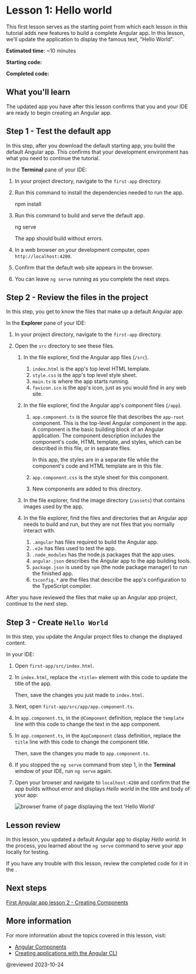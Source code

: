 # Lesson 1: Hello world

This first lesson serves as the starting point from which each lesson in this tutorial adds new features to build a complete Angular app. In this lesson, we'll update the application to display the famous text, "Hello World".

**Estimated time**: ~10 minutes

**Starting code:** <live-example name="first-app-lesson-00"></live-example>

**Completed code:** <live-example name="first-app-lesson-01"></live-example>

## What you'll learn

The updated app you have after this lesson confirms that you and your IDE are ready to begin creating an Angular app.

## Step 1 - Test the default app

In this step, after you download the default starting app, you build the default Angular app.
This confirms that your development environment has what you need to continue the tutorial.

In the **Terminal** pane of your IDE:

1. In your project directory, navigate to the `first-app` directory.

1. Run this command to install the dependencies needed to run the app.

   <code-example format="shell" language="shell">

   npm install

   </code-example>

1. Run this command to build and serve the default app.

   <code-example format="shell" language="shell">

   ng serve

   </code-example>

   The app should build without errors.

1. In a web browser on your development computer, open `http://localhost:4200`.

1. Confirm that the default web site appears in the browser.

1. You can leave `ng serve` running as you complete the next steps.

## Step 2 - Review the files in the project

In this step, you get to know the files that make up a default Angular app.

In the **Explorer** pane of your IDE:

1. In your project directory, navigate to the `first-app` directory.
1. Open the `src` directory to see these files.

   1. In the file explorer, find the Angular app files (`/src`).
      1. `index.html` is the app's top level HTML template.
      1. `style.css` is the app's top level style sheet.
      1. `main.ts` is where the app starts running.
      1. `favicon.ico` is the app's icon, just as you would find in any web site.
   1. In the file explorer, find the Angular app's component files (`/app`).

      1. `app.component.ts` is the source file that describes the `app-root` component.
         This is the top-level Angular component in the app. A component is the basic building block of an Angular application.
         The component description includes the component's code, HTML template, and styles, which can be described in this file, or in separate files.

         In this app, the styles are in a separate file while the component's code and HTML template are in this file.

      1. `app.component.css` is the style sheet for this component.
      1. New components are added to this directory.

   1. In the file explorer, find the image directory (`/assets`) that contains images used by the app.
   1. In the file explorer, find the files and directories that an Angular app needs to build and run, but they are not files that you normally interact with.
      1. `.angular` has files required to build the Angular app.
      1. `.e2e` has files used to test the app.
      1. `.node_modules` has the node.js packages that the app uses.
      1. `angular.json` describes the Angular app to the app building tools.
      1. `package.json` is used by `npm` (the node package manager) to run the finished app.
      1. `tsconfig.*` are the files that describe the app's configuration to the TypeScript compiler.

After you have reviewed the files that make up an Angular app project, continue to the next step.

## Step 3 - Create `Hello World`

In this step, you update the Angular project files to change the displayed content.

In your IDE:

1. Open `first-app/src/index.html`.

1. In `index.html`, replace the `<title>` element with this code to update the title of the app.

   <code-example header="Replace in src/index.html" path="first-app-lesson-01/src/index.html" region="app-title"></code-example>

   Then, save the changes you just made to `index.html`.

1. Next, open  `first-app/src/app/app.component.ts`.

1. In `app.component.ts`, in the `@Component` definition, replace the `template` line with this code to change the text in the app component.

   <code-example header="Replace in src/app/app.component.ts" path="first-app-lesson-01/src/app/app.component.ts" region="app-comp-template"></code-example>

1. In `app.component.ts`, in the `AppComponent` class definition, replace the `title` line with this code to change the component title.

   <code-example header="Replace in src/app/app.component.ts" path="first-app-lesson-01/src/app/app.component.ts" region="app-comp-title"></code-example>

   Then, save the changes you made to `app.component.ts`.

1. If you stopped the `ng serve` command from step 1, in the **Terminal** window of your IDE, run `ng serve` again.

1. Open your browser and navigate to `localhost:4200` and confirm that the app builds without error and displays *Hello world* in the title and body of your app:
   <section class="lightbox">
   <img alt="browser frame of page displaying the text 'Hello World'" src="generated/images/guide/faa/homes-app-lesson-01-browser.png">
   </section>

## Lesson review

In this lesson, you updated a default Angular app to display *Hello world*.
In the process, you learned about the `ng serve` command to serve your app locally for testing.

If you have any trouble with this lesson, review the completed code for it in the <live-example></live-example>.

## Next steps

[First Angular app lesson 2 - Creating Components](tutorial/first-app/first-app-lesson-02)

## More information

For more information about the topics covered in this lesson, visit:

* [Angular Components](/guide/component-overview)
* [Creating applications with the Angular CLI](/cli)

@reviewed 2023-10-24
